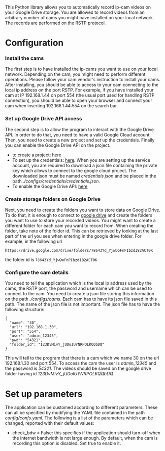 This Python library allows you to automatically record ip-cam videos on your Google Drive storage. 
You are allowed to record videos from an arbitrary number of cams you might have installed on your local network. 
The records are performed on the RSTP protocol.

# Configuration

### Install the cams
The first step is to have installed the ip-cams you want to use on your local network.
Depending on the cam, you might need to perform different operations. Please follow
your cam vendor's instruction to install your cams.  
After installing, you should be able to access to your cam connecting to the local ip address on the port RSTP.
For example, if you have installed your cam at IP 192.168.1.44 on port 554 (the usual port used for 
handling RSTP connection), you should be able to open your browser and connect your cam
when inserting 192.168.1.44:554 on the search bar.

### Set up Google Drive API access
The second step is to allow the program to interact with the Google Drive API. 
In order to do that, you need to have a valid Google Cloud account. Then, you need
to create a new project and set up the credentials. Finally you can enable the Google Drive API on the project.
* to create a project: [here](https://cloud.google.com/resource-manager/docs/creating-managing-projects)
* To set up the credentials: [here](https://cloud.google.com/iam/docs/creating-managing-service-account-keys). When you are setting up the service account,
you are required to download a json file containing the private key which allows to connect to the google cloud project.
The downloaded json must be named *credentials.json* and be placed in the path *./configs/credentials/credentials.json*.
* To enable the Google Drive API: [here](https://developers.google.com/drive/api/v3/enable-drive-api)

### Create storage folders on Google Drive
Next, you need to create the folders you want to store data on Google Drive. To do that, it is enough 
to connect to [google drive](https://drive.google.com/drive/my-drive) and create the folders you want 
to use to store your recorded videos. You might want to create a different folder for each cam you want 
to record from. When creating the folder, take note of the folder id. This can be retrieved by looking at the 
last part of the url you see when entering in the google drive folder. For example, in the following url
```
https://drive.google.com/drive/folders/78643Yd_YjwDoFnPIbzdI82ACT0K
```
the folder id is `78643Yd_YjwDoFnPIbzdI82ACT0K`

### Configure the cam details
You need to tell the application which is the local ip address used by the cams, the RSTP port, the password and username
which can be used to connect to the cam. You need to create a json file storing this information on the
path *./configs/cams*. Each cam has to have its json file saved in this path. The name of the json file is not important.
The json file has to have the following structure:
```
{
  "name": "30",
  "url": "192.168.1.30",
  "port": "554",
  "user": "admin_12345",
  "pwd": "54321",
  "folder_id": "123DvMivY_jUDoIUYNRPOLKQQbDQ"
}
```
This will tell to the program that there is a cam which we name 30 on the url 192.168.1.30 and port 554. To access the cam
the user is *admin_12345* and the password is *54321*. The videos should be saved on the google drive folder having id
*123DvMivY_jUDoIUYNRPOLKQQbDQ*

# Set up parameters
The application can be customed according to different parameters. These can all be specified by modifying the YAML 
file contained in the path *config/confs.yaml*. The following is a list of the parameters which can be changed, reported
with their default values:
* check_bdw = False: this specifies if the application should turn-off when the internet bandwidth is not large enough. 
By default, when the cam is recording this option is disabled. Set true to enable it.
